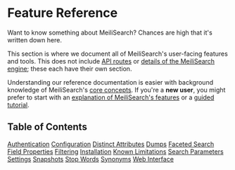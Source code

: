 # Feature Reference

Want to know something about MeiliSearch? Chances are high that it's written down here.

This section is where we document all of MeiliSearch's user-facing features and tools. This does not include [API routes](/reference/api) or [details of the MeiliSearch engine](/reference/under_the_hood); these each have their own section.

Understanding our reference documentation is easier with background knowledge of MeiliSearch's [core concepts](/learn/core_concepts). If you're a **new user**, you might prefer to start with an [explanation of MeiliSearch's features](/learn/what_is_meilisearch/features.md) or a [guided tutorial](/learn/tutorials/).

## Table of Contents

[Authentication](/reference/features/authentication.md)
[Configuration](/reference/features/configuration.md)
[Distinct Attributes](/reference/features/distinct.md)
[Dumps](/reference/features/dumps.md)
[Faceted Search](/reference/features/faceted_search.md)
[Field Properties](/reference/features/field_properties.md)
[Filtering](/reference/features/filtering.md)
[Installation](/reference/features/installation.md)
[Known Limitations](/reference/features/known_limitations.md)
[Search Parameters](/reference/features/search_parameters.md)
[Settings](/reference/features/settings.md)
[Snapshots](/reference/features/snapshots.md)
[Stop Words](/reference/features/stop_words.md)
[Synonyms](/reference/features/synonyms.md)
[Web Interface](/reference/features/web_interface.md)
